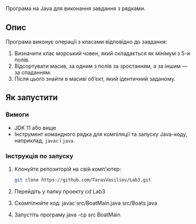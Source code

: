 # 

Програма на Java для виконання завдання з рядками.

## Опис

Програма виконує операції з класами відповідно до завдання:
1. Визначити клас морський човен, який складається як мінімум з 5-и полів.
2. Відсортувати масив, за одним з полів за зростанням, а за іншим — за спаданням.
3. Після цього знайти в масиві об’єкт, який ідентичний заданому.

## Як запустити

### Вимоги
- JDK 11 або вище
- Інструмент командного рядка для компіляції та запуску Java-коду, наприклад, `javac` і `java`.

### Інструкція по запуску

1. Клонуйте репозиторій на свій комп'ютер:
   ```bash
   git clone https://github.com/TarasVasiliev/Lab3.git
2. Перейдіть у папку проекту
    cd Lab3
3. Скомпілюйте код:
    javac src/BoatMain.java src/Boats.java

4. Запустіть програму
    java -cp src BoatMain
